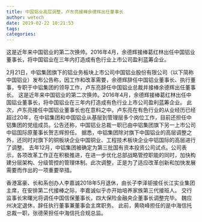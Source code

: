 ```yaml
---
title: 中国铝业高层调整，卢东亮接棒余德辉出任董事长
author: wetech
date: 2019-02-22 10:21:53
tags: 
categories: 
---
```

这是近年来中国铝业的第二次换帅。2016年4月，余德辉接棒葛红林出任中国铝业董事长，将中国铝业在三年内打造成有色行业上市公司盈利蓝筹企业。
<!-- more -->
2月21日，中铝集团旗下的铝业务板块上市公司中国铝业股份有限公司（以下简称中国铝业）发布公告称，因工作和改革需要，余德辉辞任中国铝业董事长、执行董事，专职于中铝集团的领导工作，卢东亮辞任中国铝业总裁并接棒余德辉出任董事长。
这是近年来中国铝业的第二次换帅。2016年4月，余德辉接棒葛红林出任中国铝业董事长，将中国铝业在三年内打造成有色行业上市公司盈利蓝筹企业。
此次，卢东亮接任中国铝业董事长也在意料之中。卢东亮在有色行业的从业经历已经超过20年，在中铝集团和中国铝业从基层到管理层多个岗位工作，目前还担任中铝集团的党组成员。公告还称，中国铝业总裁一职已由中铝集团旗下另一上市公司中铝国际原董事长贺志辉担任。
据悉，中铝集团除对旗下中国铝业的高层调整之外，还同时对旗下的铜板块企业中国铜业、工程技术板块企业中铝国际的高层进行了调整。
去年12月，中铝集团被确定为第三批国有资本投资公司试点。公司表示，各项改革工作正在积极推进，在进一步优化总部战略管控职能的同时，加快构建分层架构、分级管控的管理体制。此次调整，正是为了适应改革创新和加快发展需要而作出的一项重要举措。
 
 
香港富豪、长和系创办人李嘉诚2018年5月退休，由长子李泽钜接任长江实业集团主席，在安排第二代接棒之际，李嘉诚似乎亦开始培养家族第三代接班人。
交行监事长宋曙光将调任中国信保董事长，四大保险金融央企董事长调整完毕。
魏应州决定退休，辞任执行董事兼董事会主席职务。
此前，黄晓峰担任的是中海信托总裁一职，张德荣担任中海信托合规总监。
